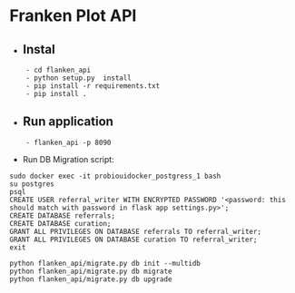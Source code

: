 Franken Plot  API
=============

- Instal
    --
``` 
    - cd flanken_api
    - python setup.py  install
    - pip install -r requirements.txt
    - pip install .
``` 
 - Run application
    --
```
    - flanken_api -p 8090
```

- Run DB Migration script:

```
sudo docker exec -it probiouidocker_postgress_1 bash
su postgres
psql
CREATE USER referral_writer WITH ENCRYPTED PASSWORD '<password: this should match with password in flask app settings.py>';
CREATE DATABASE referrals;
CREATE DATABASE curation;
GRANT ALL PRIVILEGES ON DATABASE referrals TO referral_writer;
GRANT ALL PRIVILEGES ON DATABASE curation TO referral_writer;
exit

python flanken_api/migrate.py db init --multidb
python flanken_api/migrate.py db migrate
python flanken_api/migrate.py db upgrade
```
